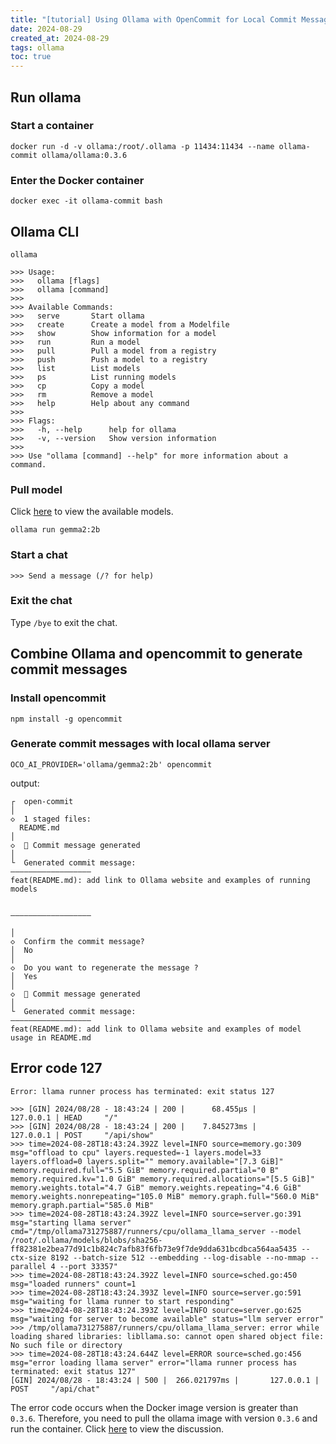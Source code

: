 ```yaml
---
title: "[tutorial] Using Ollama with OpenCommit for Local Commit Message Generation"
date: 2024-08-29
created_at: 2024-08-29
tags: ollama
toc: true
---
```



## Run ollama

<!-- more -->

### Start a container
```shell
docker run -d -v ollama:/root/.ollama -p 11434:11434 --name ollama-commit ollama/ollama:0.3.6
```

### Enter the Docker container
```shell
docker exec -it ollama-commit bash
```

## Ollama CLI

```shell
ollama

>>> Usage:
>>>   ollama [flags]
>>>   ollama [command]
>>> 
>>> Available Commands:
>>>   serve       Start ollama
>>>   create      Create a model from a Modelfile
>>>   show        Show information for a model
>>>   run         Run a model
>>>   pull        Pull a model from a registry
>>>   push        Push a model to a registry
>>>   list        List models
>>>   ps          List running models
>>>   cp          Copy a model
>>>   rm          Remove a model
>>>   help        Help about any command
>>> 
>>> Flags:
>>>   -h, --help      help for ollama
>>>   -v, --version   Show version information
>>> 
>>> Use "ollama [command] --help" for more information about a command.
```

### Pull model

Click [here](https://ollama.com/models) to view the available models.

```shell
ollama run gemma2:2b
```

### Start a chat

```shell
>>> Send a message (/? for help)
```

### Exit the chat

Type `/bye` to exit the chat.

## Combine Ollama and opencommit to generate commit messages

### Install opencommit

```shell
npm install -g opencommit
```

### Generate commit messages with local ollama server

```shell
OCO_AI_PROVIDER='ollama/gemma2:2b' opencommit
```

output:

```shell
┌  open-commit
│
◇  1 staged files:
  README.md
│
◇  📝 Commit message generated
│
└  Generated commit message:
——————————————————
feat(README.md): add link to Ollama website and examples of running models


——————————————————

│
◇  Confirm the commit message?
│  No
│
◇  Do you want to regenerate the message ?
│  Yes
│
◇  📝 Commit message generated
│
└  Generated commit message:
——————————————————
feat(README.md): add link to Ollama website and examples of model usage in README.md 
```



## Error code 127

```shell
Error: llama runner process has terminated: exit status 127

>>> [GIN] 2024/08/28 - 18:43:24 | 200 |      68.455µs |       127.0.0.1 | HEAD     "/"
>>> [GIN] 2024/08/28 - 18:43:24 | 200 |    7.845273ms |       127.0.0.1 | POST     "/api/show"
>>> time=2024-08-28T18:43:24.392Z level=INFO source=memory.go:309 msg="offload to cpu" layers.requested=-1 layers.model=33 layers.offload=0 layers.split="" memory.available="[7.3 GiB]" memory.required.full="5.5 GiB" memory.required.partial="0 B" memory.required.kv="1.0 GiB" memory.required.allocations="[5.5 GiB]" memory.weights.total="4.7 GiB" memory.weights.repeating="4.6 GiB" memory.weights.nonrepeating="105.0 MiB" memory.graph.full="560.0 MiB" memory.graph.partial="585.0 MiB"
>>> time=2024-08-28T18:43:24.392Z level=INFO source=server.go:391 msg="starting llama server" cmd="/tmp/ollama731275887/runners/cpu/ollama_llama_server --model /root/.ollama/models/blobs/sha256-ff82381e2bea77d91c1b824c7afb83f6fb73e9f7de9dda631bcdbca564aa5435 --ctx-size 8192 --batch-size 512 --embedding --log-disable --no-mmap --parallel 4 --port 33357"
>>> time=2024-08-28T18:43:24.392Z level=INFO source=sched.go:450 msg="loaded runners" count=1
>>> time=2024-08-28T18:43:24.393Z level=INFO source=server.go:591 msg="waiting for llama runner to start responding"
>>> time=2024-08-28T18:43:24.393Z level=INFO source=server.go:625 msg="waiting for server to become available" status="llm server error"
>>> /tmp/ollama731275887/runners/cpu/ollama_llama_server: error while loading shared libraries: libllama.so: cannot open shared object file: No such file or directory
>>> time=2024-08-28T18:43:24.644Z level=ERROR source=sched.go:456 msg="error loading llama server" error="llama runner process has terminated: exit status 127"
[GIN] 2024/08/28 - 18:43:24 | 500 |  266.021797ms |       127.0.0.1 | POST     "/api/chat"
```

The error code occurs when the Docker image version is greater than `0.3.6`. Therefore, you need to pull the ollama image with version `0.3.6` and run the container. Click [here](https://github.com/ollama/ollama/issues/6541) to view the discussion.
